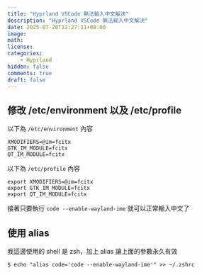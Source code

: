 ```yaml
---
title: "Hyprland VSCode 無法輸入中文解決"
description: "Hyprland VSCode 無法輸入中文解決"
date: 2025-07-20T12:27:11+08:00
image: 
math: 
license: 
categories:
    - Hyprland
hidden: false
comments: true
draft: false
---
```

## 修改 /etc/environment 以及 /etc/profile
以下為 `/etc/environment` 內容
```
XMODIFIERS=@im=fcitx
GTK_IM_MODULE=fcitx
QT_IM_MODULE=fcitx
```
以下為 `/etc/profile` 內容
```
export XMODIFIERS=@im=fcitx
export GTK_IM_MODULE=fcitx
export QT_IM_MODULE=fcitx
```

接著只要執行 `code --enable-wayland-ime` 就可以正常輸入中文了

## 使用 alias
我這邊使用的 shell 是 zsh，加上 alias 讓上面的參數永久有效
```shell
$ echo "alias code='code --enable-wayland-ime'" >> ~/.zshrc
```